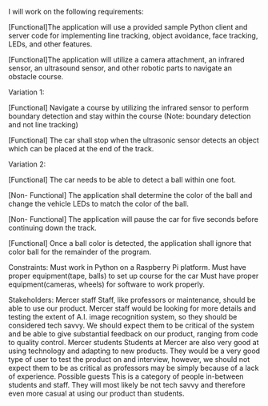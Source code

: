 I will work on the following requirements: 

[Functional]The application will use a provided sample Python client and server code for implementing line tracking, object avoidance, face tracking, LEDs, and other features. 

[Functional]The application will utilize a camera attachment, an infrared sensor, an ultrasound sensor, and other robotic parts to navigate an obstacle course. 

Variation 1:

[Functional] Navigate a course by utilizing the infrared sensor to perform boundary detection and stay within the course (Note: boundary detection and not line tracking)

[Functional] The car shall stop when the ultrasonic sensor detects an object which can be placed at the end of the track.

Variation 2:

[Functional] The car needs to be able to detect a ball within one foot. 

[Non- Functional] The application shall determine the color of the ball and change the vehicle LEDs to match the color of the ball. 

[Non- Functional] The application will pause the car for five seconds before continuing down the track. 

[Functional] Once a ball color is detected, the application shall ignore that color ball for the remainder of the program.


Constraints:
Must work in Python on a Raspberry Pi platform. 
Must have proper equipment(tape, balls) to set up course for the car
Must have proper equipment(cameras, wheels) for software to work properly. 


Stakeholders:
Mercer staff
Staff, like professors or maintenance, should be able to use our product. Mercer staff would be looking for more details and testing the extent of A.I. image recognition system, so they should be considered tech savvy. We should expect them to be critical of the system and be able to give substantial feedback on our product, ranging from code to quality control.
Mercer students
Students at Mercer are also very good at using technology and adapting to new products. They would be a very good type of user to test the product on and interview, however, we should not expect them to be as critical as professors may be simply because of a lack of experience.
Possible guests
This is a category of people in-between students and staff. They will most likely be not tech savvy and therefore even more casual at using our product than students.

